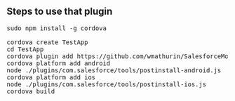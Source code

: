 Steps to use that plugin
------------------------

<pre>
sudo npm install -g cordova

cordova create TestApp
cd TestApp
cordova plugin add https://github.com/wmathurin/SalesforceMobileSDK-CordovaPlugin
cordova platform add android
node ./plugins/com.salesforce/tools/postinstall-android.js
cordova platform add ios
node ./plugins/com.salesforce/tools/postinstall-ios.js
cordova build
</pre>
